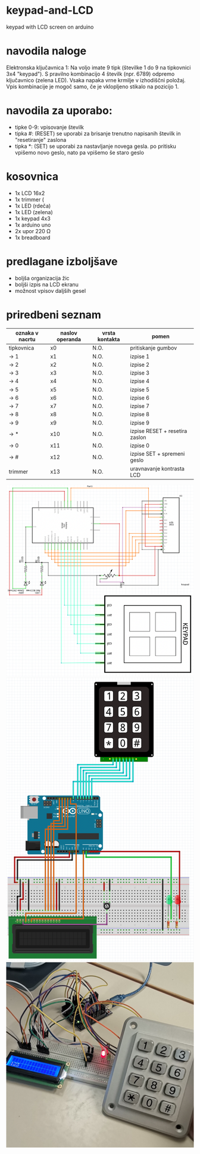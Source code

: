 # keypad-and-LCD
keypad with LCD screen on arduino 

# navodila naloge
Elektronska ključavnica 1: Na voljo imate 9 tipk (številke 1 do 9 na tipkovnici 3x4 "keypad"). S pravilno kombinacijo 4 številk (npr. 6789) odpremo ključavnico (zelena LED). Vsaka napaka vrne krmilje v izhodiščni položaj. Vpis kombinacije je mogoč samo, če je vklopljeno stikalo na pozicijo 1. 

# navodila za uporabo:
- tipke 0-9: vpisovanje številk
- tipka #: (RESET) se uporabi za brisanje trenutno napisanih številk in "resetiranje" zaslona
- tipka \*: (SET) se uporabi za nastavljanje novega gesla. po pritisku vpišemo novo geslo, nato pa vpišemo še staro geslo

# kosovnica
- 1x LCD 16x2
- 1x trimmer (
- 1x LED (rdeča)
- 1x LED (zelena)
- 1x keypad 4x3
- 1x arduino uno
- 2x upor 220 Ω
- 1x breadboard

# predlagane izboljšave
- boljša organizacija žic
- boljši izpis na LCD ekranu
- možnost vpisov daljših gesel

# priredbeni seznam
| oznaka v nacrtu | naslov operanda | vrsta kontakta | pomen                          |
|-----------------|-----------------|----------------|--------------------------------|
| tipkovnica      | x0              | N.O.           | pritiskanje gumbov             |
| -> 1            | x1              | N.O.           | izpise 1                       |
| -> 2            | x2              | N.O.           | izpise 2                       |
| -> 3            | x3              | N.O.           | izpise 3                       |
| -> 4            | x4              | N.O.           | izpise 4                       |
| -> 5            | x5              | N.O.           | izpise 5                       |
| -> 6            | x6              | N.O.           | izpise 6                       |
| -> 7            | x7              | N.O.           | izpise 7                       |
| -> 8            | x8              | N.O.           | izpise 8                       |
| -> 9            | x9              | N.O.           | izpise 9                       |
| -> *            | x10             | N.O.           | izpise RESET + resetira zaslon |
| -> 0            | x11             | N.O.           | izpise 0                       |
| -> #            | x12             | N.O.           | izpise SET + spremeni geslo    |
| trimmer         | x13             | N.O.           | uravnavanje kontrasta LCD      |

![schematic](/schematic.png "shema vezave")
![breadboard](/breadboard.png "breadboard vezava")
![slika vezave](/slika.png)
